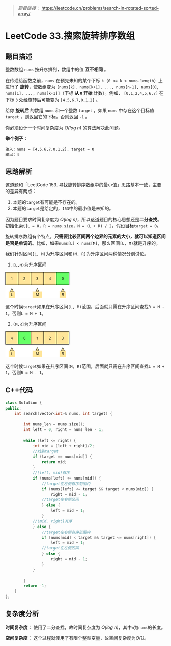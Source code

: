 
> *题目链接：* https://leetcode.cn/problems/search-in-rotated-sorted-array/

# LeetCode 33.搜索旋转排序数组

## 题目描述

整数数组 `nums` 按升序排列，数组中的值 **互不相同** 。

在传递给函数之前，`nums` 在预先未知的某个下标 `k`（`0 <= k < nums.length`）上进行了 **旋转**，使数组变为 `[nums[k], nums[k+1], ..., nums[n-1], nums[0]`, `nums[1], ..., nums[k-1]]`（下标 **从 `0` 开始** 计数）。例如， `[0,1,2,4,5,6,7]` 在下标 `3` 处经旋转后可能变为 `[4,5,6,7,0,1,2]` 。

给你 **旋转后** 的数组 `nums` 和一个整数 `target` ，如果 `nums` 中存在这个目标值 `target` ，则返回它的下标，否则返回 `-1` 。

你必须设计一个时间复杂度为 *O(log n)* 的算法解决此问题。

**举个例子：**

```
输入：nums = [4,5,6,7,0,1,2], target = 0
输出：4
```

## 思路解析

这道题和「LeetCode 153. 寻找旋转排序数组中的最小值」思路基本一致，主要的差异有两点：

1. 本题的`target`有可能是不存在的。
2. 本题的`target`是给定的，`153`中的最小值是未知的。

因为题目要求时间复杂度为 *O(log n)*，所以这道题目的核心思想还是**二分查找**。初始化索引`L = 0`，`R = nums.size`，`M = (L + R) / 2`，假设目标`target = 0`。

旋转排序数组有个特点，**只需要比较区间两个边界的元素的大小，就可以知道区间是否是单调的**。比如，如果`nums[L] < nums[M]`，那么区间`[L, M)`就是升序的。

我们针对区间`[L, M)`为升序区间和`(M, R]`为升序区间两种情况分别讨论。

1. `[L,M)`为升序区间

![](https://raw.githubusercontent.com/ldtech007/leetcode/main/pic/lc-0033-01.png)

这个时候`target`如果在升序区间`[L, M)`范围，后面就只需在升序区间查找`R = M - 1`。否则`L = M + 1`。

2. `(M,R]`为升序区间

![](https://raw.githubusercontent.com/ldtech007/leetcode/main/pic/lc-0033-02.png)

这个时候`target`如果在升序区间`(M, R]`范围，后面就只需在升序区间查找`L = M + 1`。否则`R = M - 1`。

## C++代码

```cpp
class Solution {
public:
    int search(vector<int>& nums, int target) {

        int nums_len = nums.size();
        int left = 0, right = nums_len - 1;
       
        while (left <= right) {
            int mid = (left + right)/2;
            //找到target
            if (target == nums[mid]) {
                return mid;
            } 
            //[left, mid)有序
            if (nums[left] <= nums[mid]) {
                //target在左侧有序范围内
                if (nums[left] <= target && target < nums[mid]) {
                    right = mid - 1;
                //target在右侧区间
                } else {
                    left = mid + 1;
                }
            //(mid, right]有序
            } else {
                //target在右侧有序范围内
                if (nums[mid] < target && target <= nums[right]) {
                    left = mid + 1;
                //target在左侧区间
                } else {
                    right = mid - 1;
                }
            }

        }
        return -1;
    }
};
```
## 复杂度分析

**时间复杂度：** 使用了二分查找，故时间复杂度为 *O(log n)*，其中`n`为`nums`的长度。

**空间复杂度：** 这个过程就使用了有限个整型变量，故空间复杂度为*O(1)*。
